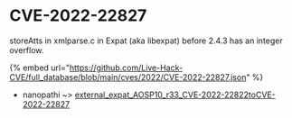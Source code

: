 # CVE-2022-22827

storeAtts in xmlparse.c in Expat (aka libexpat) before 2.4.3 has an integer overflow.

{% embed url="https://github.com/Live-Hack-CVE/full_database/blob/main/cves/2022/CVE-2022-22827.json" %}


* nanopathi ~> [external_expat_AOSP10_r33_CVE-2022-22822toCVE-2022-22827](https://zeste.alice-snow.ru/2022/database/cve-2022-22827/external_expat_aosp10_r33_cve-2022-22822tocve-2022-22827-nanopathi)